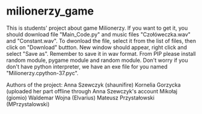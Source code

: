 # milionerzy_game
This is students' project about game Milionerzy. If you want to get it, you should download file "Main_Code.py" and music files "Czołóweczka.wav" and "Constant.wav". To dwonload the file, select it from the list of files, then click on "Download" buttton. New window should appear, right click and select "Save as". Remember to save it in wav format. From PIP please install random module, pygame module and random module. Don't worry if you don't have python interpreter, we have an exe file for you named "Milionerzy.cpython-37.pyc".

Authors of the project:
Anna Szewczyk (shaunifire)
Kornelia Gorzycka (uploaded her part offline through Anna Szewczyk's account
Mikołaj (giomio)
Waldemar Wojna (Elvarius)
Mateusz Przystałowski (MPrzystalowski)
